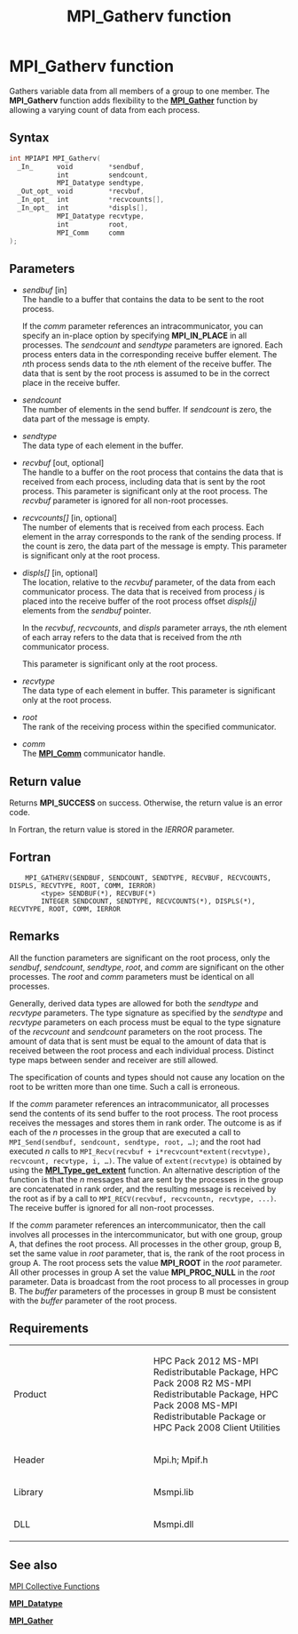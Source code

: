 ﻿---
title: MPI_Gatherv function
TOCTitle: MPI_Gatherv function
ms:assetid: 00b24f79-498a-404d-ae40-e006ad8d7d2d
ms:mtpsurl: https://msdn.microsoft.com/en-us/library/Dn473377(v=VS.85)
ms:contentKeyID: 59360913
ms.date: 03/28/2018
mtps_version: v=VS.85
f1_keywords:
- MPI_GATHERV
- mpif/MPI_Gatherv
- mpi/MPI_GATHERV
dev_langs:
- C++
- C
api_location:
- Msmpi.dll
api_name:
- MPI_Gatherv
api_type:
- DLLExport
product:
- Windows
topic_type:
- apiref
- kbSyntax
product_family_name: VS
ROBOTS: INDEX,FOLLOW
---

# MPI\_Gatherv function

Gathers variable data from all members of a group to one member. The **MPI\_Gatherv** function adds flexibility to the [**MPI\_Gather**](mpi-gather-function.md) function by allowing a varying count of data from each process.

## Syntax

``` c++
int MPIAPI MPI_Gatherv(
  _In_      void         *sendbuf,
            int          sendcount,
            MPI_Datatype sendtype,
  _Out_opt_ void         *recvbuf,
  _In_opt_  int          *recvcounts[],
  _In_opt_  int          *displs[],
            MPI_Datatype recvtype,
            int          root,
            MPI_Comm     comm
);
```

## Parameters

  - *sendbuf* \[in\]  
    The handle to a buffer that contains the data to be sent to the root process.
    
    If the *comm* parameter references an intracommunicator, you can specify an in-place option by specifying **MPI\_IN\_PLACE** in all processes. The *sendcount* and *sendtype* parameters are ignored. Each process enters data in the corresponding receive buffer element. The *n*th process sends data to the *n*th element of the receive buffer. The data that is sent by the root process is assumed to be in the correct place in the receive buffer.

  - *sendcount*  
    The number of elements in the send buffer. If *sendcount* is zero, the data part of the message is empty.

  - *sendtype*  
    The data type of each element in the buffer.

  - *recvbuf* \[out, optional\]  
    The handle to a buffer on the root process that contains the data that is received from each process, including data that is sent by the root process. This parameter is significant only at the root process. The *recvbuf* parameter is ignored for all non-root processes.

  - *recvcounts\[\]* \[in, optional\]  
    The number of elements that is received from each process. Each element in the array corresponds to the rank of the sending process. If the count is zero, the data part of the message is empty. This parameter is significant only at the root process.

  - *displs\[\]* \[in, optional\]  
    The location, relative to the *recvbuf* parameter, of the data from each communicator process. The data that is received from process *j* is placed into the receive buffer of the root process offset *displs\[j\]* elements from the *sendbuf* pointer.
    
    In the *recvbuf*, *recvcounts*, and *displs* parameter arrays, the *n*th element of each array refers to the data that is received from the *n*th communicator process.
    
    This parameter is significant only at the root process.

  - *recvtype*  
    The data type of each element in buffer. This parameter is significant only at the root process.

  - *root*  
    The rank of the receiving process within the specified communicator.

  - *comm*  
    The [**MPI\_Comm**](mpi-comm-enumeration.md) communicator handle.

## Return value

Returns **MPI\_SUCCESS** on success. Otherwise, the return value is an error code.

In Fortran, the return value is stored in the *IERROR* parameter.

## Fortran

``` FORTRAN
    MPI_GATHERV(SENDBUF, SENDCOUNT, SENDTYPE, RECVBUF, RECVCOUNTS, DISPLS, RECVTYPE, ROOT, COMM, IERROR)
        <type> SENDBUF(*), RECVBUF(*)
        INTEGER SENDCOUNT, SENDTYPE, RECVCOUNTS(*), DISPLS(*), RECVTYPE, ROOT, COMM, IERROR
```

## Remarks

All the function parameters are significant on the root process, only the *sendbuf*, *sendcount*, *sendtype*, *root*, and *comm* are significant on the other processes. The *root* and *comm* parameters must be identical on all processes.

Generally, derived data types are allowed for both the *sendtype* and *recvtype* parameters. The type signature as specified by the *sendtype* and *recvtype* parameters on each process must be equal to the type signature of the *recvcount* and *sendcount* parameters on the root process. The amount of data that is sent must be equal to the amount of data that is received between the root process and each individual process. Distinct type maps between sender and receiver are still allowed.

The specification of counts and types should not cause any location on the root to be written more than one time. Such a call is erroneous.

If the *comm* parameter references an intracommunicator, all processes send the contents of its send buffer to the root process. The root process receives the messages and stores them in rank order. The outcome is as if each of the *n* processes in the group that are executed a call to `MPI_Send(sendbuf, sendcount, sendtype, root, …)`; and the root had executed *n* calls to `MPI_Recv(recvbuf + i*recvcount*extent(recvtype), recvcount, recvtype, i, …)`. The value of `extent(recvtype)` is obtained by using the [**MPI\_Type\_get\_extent**](mpi-type-get-extent-function.md) function. An alternative description of the function is that the *n* messages that are sent by the processes in the group are concatenated in rank order, and the resulting message is received by the root as if by a call to `MPI_RECV(recvbuf, recvcountn, recvtype, ...)`. The receive buffer is ignored for all non-root processes.

If the *comm* parameter references an intercommunicator, then the call involves all processes in the intercommunicator, but with one group, group A, that defines the root process. All processes in the other group, group B, set the same value in *root* parameter, that is, the rank of the root process in group A. The root process sets the value **MPI\_ROOT** in the *root* parameter. All other processes in group A set the value **MPI\_PROC\_NULL** in the *root* parameter. Data is broadcast from the root process to all processes in group B. The *buffer* parameters of the processes in group B must be consistent with the *buffer* parameter of the root process.

## Requirements

<table>
<colgroup>
<col style="width: 50%" />
<col style="width: 50%" />
</colgroup>
<tbody>
<tr class="odd">
<td><p>Product</p></td>
<td><p>HPC Pack 2012 MS-MPI Redistributable Package, HPC Pack 2008 R2 MS-MPI Redistributable Package, HPC Pack 2008 MS-MPI Redistributable Package or HPC Pack 2008 Client Utilities</p></td>
</tr>
<tr class="even">
<td><p>Header</p></td>
<td>Mpi.h;
Mpif.h</td>
</tr>
<tr class="odd">
<td><p>Library</p></td>
<td>Msmpi.lib</td>
</tr>
<tr class="even">
<td><p>DLL</p></td>
<td>Msmpi.dll</td>
</tr>
</tbody>
</table>


## See also

[MPI Collective Functions](mpi-collective-functions.md)

[**MPI\_Datatype**](mpi-datatype-enumeration.md)

[**MPI\_Gather**](mpi-gather-function.md)


